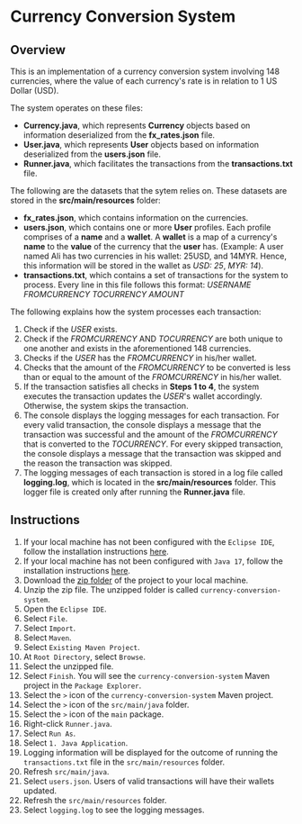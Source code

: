 # Currency Conversion System

## Overview
This is an implementation of a currency conversion system involving 148 currencies, where the value of each currency's rate is in relation to 1 US Dollar (USD).

The system operates on these files:
+ **Currency.java**, which represents **Currency** objects based on information deserialized from the **fx_rates.json** file.
+ **User.java**, which represents **User** objects based on information deserialized from the **users.json** file.
+ **Runner.java**, which facilitates the transactions from the **transactions.txt** file.
 
The following are the datasets that the sytem relies on. These datasets are stored in the **src/main/resources** folder: 
+ **fx_rates.json**, which contains information on the currencies. 
+ **users.json**, which contains one or more **User** profiles. Each profile comprises of a **name** and a **wallet**. A **wallet** is a map of a currency's **name** to the **value** of the currency that the **user** has. 
(Example: A user named Ali has two currencies in his wallet: 25USD, and 14MYR. Hence, this information will be stored in the wallet as *USD: 25*, *MYR: 14*).
+ **transactions.txt**, which contains a set of transactions for the system to process. Every line in this file follows this format: *USERNAME* *FROMCURRENCY* *TOCURRENCY* *AMOUNT*

The following explains how the system processes each transaction:
1. Check if the *USER* exists.
2. Check if the *FROMCURRENCY* AND *TOCURRENCY* are both unique to one another and exists in the aforementioned 148 currencies.
3. Checks if the *USER* has the *FROMCURRENCY* in his/her wallet.
4. Checks that the amount of the *FROMCURRENCY* to be converted is less than or equal to the amount of the *FROMCURRENCY* in his/her wallet.
5. If the transaction satisfies all checks in **Steps 1 to 4**, the system executes the transaction updates the *USER*'s wallet accordingly. Otherwise, the system skips the transaction.
6. The console displays the logging messages for each transaction.
For every valid transaction, the console displays a message that the transaction was successful and the amount of the *FROMCURRENCY* that is converted to the *TOCURRENCY*.
For every skipped transaction, the console displays a message that the transaction was skipped and the reason the transaction was skipped.
7. The logging messages of each transaction is stored in a log file called **logging.log**, which is located in the **src/main/resources** folder. This logger file is created only after running the **Runner.java** file.

## Instructions
1. If your local machine has not been configured with the `Eclipse IDE`, follow the installation instructions [here](https://github.com/shumarb/training/blob/main/fdm/software-to-install/EclipseIDEInstallation.md).
2. If your local machine has not been configured with `Java 17`, follow the installation instructions [here](https://github.com/shumarb/training/blob/main/fdm/software-to-install/Java17Installation.md).
3. Download the [zip folder](https://github.com/shumarb/projects/blob/main/projects/currency-conversion-system/currency-conversion-system.zip) of the project to your local machine.
4. Unzip the zip file. The unzipped folder is called `currency-conversion-system`.
5. Open the `Eclipse IDE`.
6. Select `File`.
7. Select `Import`.
8. Select `Maven`.
9. Select `Existing Maven Project`.
9. At `Root Directory`, select `Browse`.
10. Select the unzipped file. 
11. Select `Finish`. You will see the `currency-conversion-system` Maven project in the `Package Explorer`.
12. Select the `>` icon of the `currency-conversion-system` Maven project.
13. Select the `>` icon of the `src/main/java` folder.
14. Select the `>` icon of the `main` package.
15. Right-click `Runner.java`.
16. Select `Run As`.
17. Select `1. Java Application`.
18. Logging information will be displayed for the outcome of running the `transactions.txt` file in the `src/main/resources` folder.
19. Refresh `src/main/java`.
20. Select `users.json`. Users of valid transactions will have their wallets updated.
20. Refresh the `src/main/resources` folder.
21. Select `logging.log` to see the logging messages.

